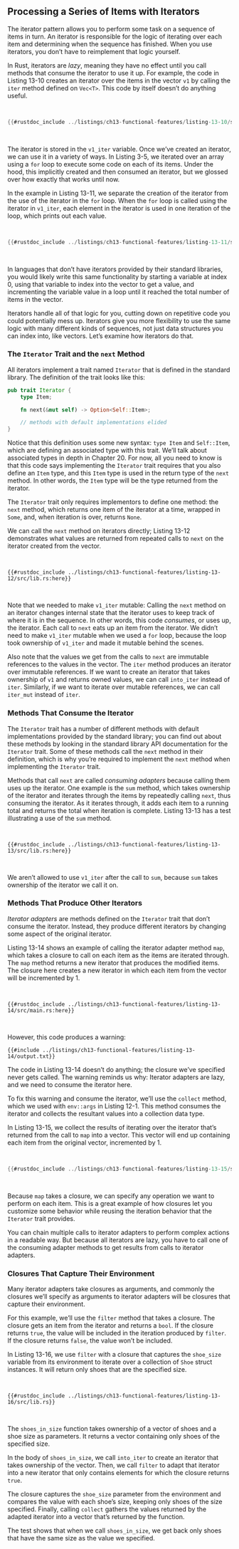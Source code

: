 ## Processing a Series of Items with Iterators

The iterator pattern allows you to perform some task on a sequence of items in
turn. An iterator is responsible for the logic of iterating over each item and
determining when the sequence has finished. When you use iterators, you don’t
have to reimplement that logic yourself.

In Rust, iterators are _lazy_, meaning they have no effect until you call
methods that consume the iterator to use it up. For example, the code in
Listing 13-10 creates an iterator over the items in the vector `v1` by calling
the `iter` method defined on `Vec<T>`. This code by itself doesn’t do anything
useful.

<Listing number="13-10" file-name="src/main.rs" caption="Creating an iterator">

```rust
{{#rustdoc_include ../listings/ch13-functional-features/listing-13-10/src/main.rs:here}}
```

</Listing>

The iterator is stored in the `v1_iter` variable. Once we’ve created an
iterator, we can use it in a variety of ways. In Listing 3-5, we iterated over
an array using a `for` loop to execute some code on each of its items. Under
the hood, this implicitly created and then consumed an iterator, but we glossed
over how exactly that works until now.

In the example in Listing 13-11, we separate the creation of the iterator from
the use of the iterator in the `for` loop. When the `for` loop is called using
the iterator in `v1_iter`, each element in the iterator is used in one
iteration of the loop, which prints out each value.

<Listing number="13-11" file-name="src/main.rs" caption="Using an iterator in a `for` loop">

```rust
{{#rustdoc_include ../listings/ch13-functional-features/listing-13-11/src/main.rs:here}}
```

</Listing>

In languages that don’t have iterators provided by their standard libraries,
you would likely write this same functionality by starting a variable at index
0, using that variable to index into the vector to get a value, and
incrementing the variable value in a loop until it reached the total number of
items in the vector.

Iterators handle all of that logic for you, cutting down on repetitive code you
could potentially mess up. Iterators give you more flexibility to use the same
logic with many different kinds of sequences, not just data structures you can
index into, like vectors. Let’s examine how iterators do that.

### The `Iterator` Trait and the `next` Method

All iterators implement a trait named `Iterator` that is defined in the
standard library. The definition of the trait looks like this:

```rust
pub trait Iterator {
    type Item;

    fn next(&mut self) -> Option<Self::Item>;

    // methods with default implementations elided
}
```

Notice that this definition uses some new syntax: `type Item` and `Self::Item`,
which are defining an associated type with this trait. We’ll talk about
associated types in depth in Chapter 20. For now, all you need to know is that
this code says implementing the `Iterator` trait requires that you also define
an `Item` type, and this `Item` type is used in the return type of the `next`
method. In other words, the `Item` type will be the type returned from the
iterator.

The `Iterator` trait only requires implementors to define one method: the
`next` method, which returns one item of the iterator at a time, wrapped in
`Some`, and, when iteration is over, returns `None`.

We can call the `next` method on iterators directly; Listing 13-12 demonstrates
what values are returned from repeated calls to `next` on the iterator created
from the vector.

<Listing number="13-12" file-name="src/lib.rs" caption="Calling the `next` method on an iterator">

```rust,noplayground
{{#rustdoc_include ../listings/ch13-functional-features/listing-13-12/src/lib.rs:here}}
```

</Listing>

Note that we needed to make `v1_iter` mutable: Calling the `next` method on an
iterator changes internal state that the iterator uses to keep track of where
it is in the sequence. In other words, this code _consumes_, or uses up, the
iterator. Each call to `next` eats up an item from the iterator. We didn’t need
to make `v1_iter` mutable when we used a `for` loop, because the loop took
ownership of `v1_iter` and made it mutable behind the scenes.

Also note that the values we get from the calls to `next` are immutable
references to the values in the vector. The `iter` method produces an iterator
over immutable references. If we want to create an iterator that takes
ownership of `v1` and returns owned values, we can call `into_iter` instead of
`iter`. Similarly, if we want to iterate over mutable references, we can call
`iter_mut` instead of `iter`.

### Methods That Consume the Iterator

The `Iterator` trait has a number of different methods with default
implementations provided by the standard library; you can find out about these
methods by looking in the standard library API documentation for the `Iterator`
trait. Some of these methods call the `next` method in their definition, which
is why you’re required to implement the `next` method when implementing the
`Iterator` trait.

Methods that call `next` are called _consuming adapters_ because calling them
uses up the iterator. One example is the `sum` method, which takes ownership of
the iterator and iterates through the items by repeatedly calling `next`, thus
consuming the iterator. As it iterates through, it adds each item to a running
total and returns the total when iteration is complete. Listing 13-13 has a
test illustrating a use of the `sum` method.

<Listing number="13-13" file-name="src/lib.rs" caption="Calling the `sum` method to get the total of all items in the iterator">

```rust,noplayground
{{#rustdoc_include ../listings/ch13-functional-features/listing-13-13/src/lib.rs:here}}
```

</Listing>

We aren’t allowed to use `v1_iter` after the call to `sum`, because `sum` takes
ownership of the iterator we call it on.

### Methods That Produce Other Iterators

_Iterator adapters_ are methods defined on the `Iterator` trait that don’t
consume the iterator. Instead, they produce different iterators by changing
some aspect of the original iterator.

Listing 13-14 shows an example of calling the iterator adapter method `map`,
which takes a closure to call on each item as the items are iterated through.
The `map` method returns a new iterator that produces the modified items. The
closure here creates a new iterator in which each item from the vector will be
incremented by 1.

<Listing number="13-14" file-name="src/main.rs" caption="Calling the iterator adapter `map` to create a new iterator">

```rust,not_desired_behavior
{{#rustdoc_include ../listings/ch13-functional-features/listing-13-14/src/main.rs:here}}
```

</Listing>

However, this code produces a warning:

```console
{{#include ../listings/ch13-functional-features/listing-13-14/output.txt}}
```

The code in Listing 13-14 doesn’t do anything; the closure we’ve specified
never gets called. The warning reminds us why: Iterator adapters are lazy, and
we need to consume the iterator here.

To fix this warning and consume the iterator, we’ll use the `collect` method,
which we used with `env::args` in Listing 12-1. This method consumes the
iterator and collects the resultant values into a collection data type.

In Listing 13-15, we collect the results of iterating over the iterator that’s
returned from the call to `map` into a vector. This vector will end up
containing each item from the original vector, incremented by 1.

<Listing number="13-15" file-name="src/main.rs" caption="Calling the `map` method to create a new iterator, and then calling the `collect` method to consume the new iterator and create a vector">

```rust
{{#rustdoc_include ../listings/ch13-functional-features/listing-13-15/src/main.rs:here}}
```

</Listing>

Because `map` takes a closure, we can specify any operation we want to perform
on each item. This is a great example of how closures let you customize some
behavior while reusing the iteration behavior that the `Iterator` trait
provides.

You can chain multiple calls to iterator adapters to perform complex actions in
a readable way. But because all iterators are lazy, you have to call one of the
consuming adapter methods to get results from calls to iterator adapters.

<!-- Old headings. Do not remove or links may break. -->

<a id="using-closures-that-capture-their-environment"></a>

### Closures That Capture Their Environment

Many iterator adapters take closures as arguments, and commonly the closures
we’ll specify as arguments to iterator adapters will be closures that capture
their environment.

For this example, we’ll use the `filter` method that takes a closure. The
closure gets an item from the iterator and returns a `bool`. If the closure
returns `true`, the value will be included in the iteration produced by
`filter`. If the closure returns `false`, the value won’t be included.

In Listing 13-16, we use `filter` with a closure that captures the `shoe_size`
variable from its environment to iterate over a collection of `Shoe` struct
instances. It will return only shoes that are the specified size.

<Listing number="13-16" file-name="src/lib.rs" caption="Using the `filter` method with a closure that captures `shoe_size`">

```rust,noplayground
{{#rustdoc_include ../listings/ch13-functional-features/listing-13-16/src/lib.rs}}
```

</Listing>

The `shoes_in_size` function takes ownership of a vector of shoes and a shoe
size as parameters. It returns a vector containing only shoes of the specified
size.

In the body of `shoes_in_size`, we call `into_iter` to create an iterator that
takes ownership of the vector. Then, we call `filter` to adapt that iterator
into a new iterator that only contains elements for which the closure returns
`true`.

The closure captures the `shoe_size` parameter from the environment and
compares the value with each shoe’s size, keeping only shoes of the size
specified. Finally, calling `collect` gathers the values returned by the
adapted iterator into a vector that’s returned by the function.

The test shows that when we call `shoes_in_size`, we get back only shoes that
have the same size as the value we specified.
